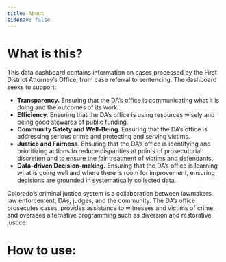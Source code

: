 ```yaml
---
title: About
sidenav: false
---
```

# What is this? 

This data dashboard contains information on cases processed by the First District Attorney’s Office, from case referral to sentencing. The dashboard seeks to support:

* **Transparency.** Ensuring that the DA’s office is communicating what it is doing and the outcomes of its work.
* **Efficiency**. Ensuring that the DA’s office is using resources wisely and being good stewards of public funding.
* **Community Safety and Well-Being**. Ensuring that the DA’s office is addressing serious crime and protecting and serving victims.
* **Justice and Fairness**. Ensuring that the DA’s office is identifying and prioritizing actions to reduce disparities at points of prosecutorial discretion and to ensure the fair treatment of victims and defendants.
* **Data-driven Decision-making.** Ensuring that the DA’s office is learning what is going well and where there is room for improvement, ensuring decisions are grounded in systematically collected data.

Colorado’s criminal justice system is a collaboration between lawmakers, law enforcement, DAs, judges, and the community. The DA’s office prosecutes cases, provides assistance to witnesses and victims of crime, and oversees alternative programming such as diversion and restorative justice.



# How to use: